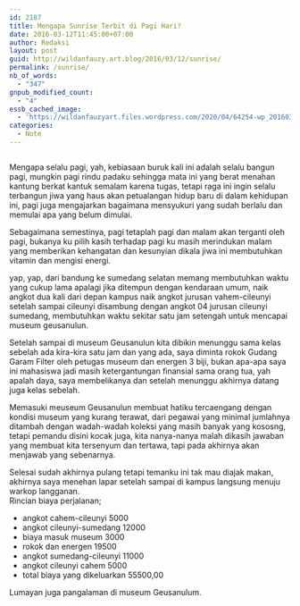 ```yaml
---
id: 2187
title: Mengapa Sunrise Terbit di Pagi Hari?
date: 2016-03-12T11:45:00+07:00
author: Redaksi
layout: post
guid: http://wildanfauzy.art.blog/2016/03/12/sunrise/
permalink: /sunrise/
nb_of_words:
  - "347"
gnpub_modified_count:
  - "4"
essb_cached_image:
  - 'https://wildanfauzyart.files.wordpress.com/2020/04/64254-wp_20160312_002.jpg?resize=640%2C300&#038;ssl=1'
categories:
  - Note
---
```

<div class="wp-block-image">
  <figure class="aligncenter size-large"><img src="https://wildanfauzyart.files.wordpress.com/2020/04/64254-wp_20160312_002.jpg?w=768" alt="" data-recalc-dims="1" /></figure>
</div>

Mengapa selalu pagi, yah, kebiasaan buruk kali ini adalah selalu bangun pagi, mungkin pagi rindu padaku sehingga mata ini yang berat menahan kantung berkat kantuk semalam karena tugas, tetapi raga ini ingin selalu terbangun jiwa yang haus akan petualangan hidup baru di dalam kehidupan ini, pagi juga mengajarkan bagaimana mensyukuri yang sudah berlalu dan memulai apa yang belum dimulai.

Sebagaimana semestinya, pagi tetaplah pagi dan malam akan terganti oleh pagi, bukanya ku pilih kasih terhadap pagi ku masih merindukan malam yang memberikan kehangatan dan kesunyian dikala jiwa ini membutuhkan vitamin dan mengisi energi.

yap, yap, dari bandung ke sumedang selatan memang membutuhkan waktu yang cukup lama apalagi jika ditempun dengan kendaraan umum, naik angkot dua kali dari depan kampus naik angkot jurusan vahem-cileunyi setelah sampai cileunyi disambung dengan angkot 04 jurusan cileunyi sumedang, membutuhkan waktu sekitar satu jam setengah untuk mencapai museum geusanulun.

Setelah sampai di museum Geusanulun kita dibikin menunggu sama kelas sebelah ada kira-kira satu jam dan yang ada, saya diminta rokok Gudang Garam Filter oleh petugas museum dan energen 3 biji, bukan apa-apa saya ini mahasiswa jadi masih ketergantungan finansial sama orang tua, yah apalah daya, saya membelikanya dan setelah menunggu akhirnya datang juga kelas sebelah.

Memasuki meuseum Geusanulun membuat hatiku tercaengang dengan kondisi museum yang kurang terawat, dari pegawai yang minimal jumlahnya ditambah dengan wadah-wadah koleksi yang masih banyak yang kososng, tetapi pemandu disini kocak juga, kita nanya-nanya malah dikasih jawaban yang membuat kita tersenyum dan tertawa, tapi pada akhirnya akan menjawab yang sebenarnya.

Selesai sudah akhirnya pulang tetapi temanku ini tak mau diajak makan, akhirnya saya menehan lapar setelah sampai di kampus langsung menuju warkop langganan.  
Rincian biaya perjalanan;

  * angkot cahem-cileunyi 5000
  * angkot cileunyi-sumedang 12000
  * biaya masuk museum 3000
  * rokok dan energen 19500
  * angkot sumedang-cileunyi 11000
  * angkot cileunyi cahem 5000
  * total biaya yang dikeluarkan 55500,00

Lumayan juga pangalaman di museum Geusanulum.